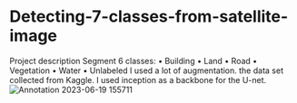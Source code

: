 # Detecting-7-classes-from-satellite-image
Project description Segment 6 classes: • Building • Land • Road • Vegetation • Water • Unlabeled I used a lot of augmentation. the data set collected from Kaggle. I used inception as a backbone for the U-net.
![Annotation 2023-06-19 155711](https://github.com/mahmoudelnazer/Detecting-7-classes-from-satellite-image/assets/65201283/2918887b-59f5-4c00-b63e-26ecb5a14fe2)
